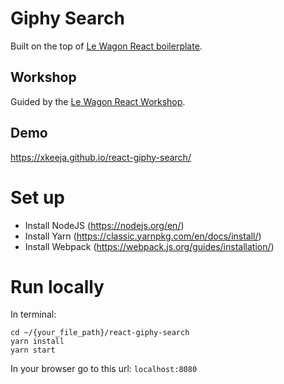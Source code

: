 # Giphy Search 
Built on the top of [Le Wagon React boilerplate](https://github.com/lewagon/react-boilerplate).

## Workshop
Guided by the [Le Wagon React Workshop](https://github.com/yannklein/react-workshop).

## Demo

https://xkeeja.github.io/react-giphy-search/

# Set up

- Install NodeJS (https://nodejs.org/en/)
- Install Yarn (https://classic.yarnpkg.com/en/docs/install/)
- Install Webpack (https://webpack.js.org/guides/installation/)

# Run locally
In terminal:
```
cd ~/{your_file_path}/react-giphy-search
yarn install
yarn start
```
In your browser go to this url: `localhost:8080`

```
